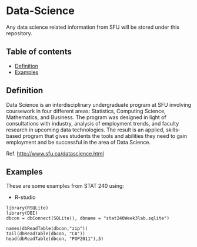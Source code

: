 # Data-Science
Any data science related information from SFU will be stored under this repository.

## Table of contents
* [Definition](#history)
* [Examples](#ex)

<a name="history"/>

## Definition
Data Science is an interdisciplinary undergraduate program at SFU involving coursework in four different areas: Statistics, Computing Science, Mathematics, and Business. The program was designed in light of consultations with industry, analysis of employment trends, and faculty research in upcoming data technologies. The result is an applied, skills-based program that gives students the tools and abilities they need to gain employment and be successful in the area of Data Science.

Ref. http://www.sfu.ca/datascience.html

<a name="ex"/>

## Examples
These are some examples from STAT 240 using:
* R-studio

```
library(RSQLite)
library(DBI)
dbcon = dbConnect(SQLite(), dbname = "stat240Week3lab.sqlite")

names(dbReadTable(dbcon,"zip"))
tail(dbReadTable(dbcon, "CA"))
head(dbReadTable(dbcon, "POP2011"),3)
```
